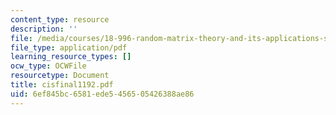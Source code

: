 ```yaml
---
content_type: resource
description: ''
file: /media/courses/18-996-random-matrix-theory-and-its-applications-spring-2004/6ef845bc6581ede5456505426388ae86_cisfinal1192.pdf
file_type: application/pdf
learning_resource_types: []
ocw_type: OCWFile
resourcetype: Document
title: cisfinal1192.pdf
uid: 6ef845bc-6581-ede5-4565-05426388ae86
---
```

